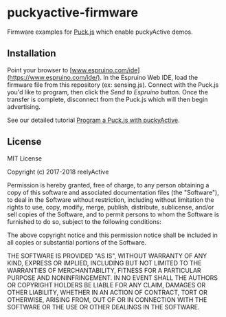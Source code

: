 puckyactive-firmware
====================

Firmware examples for [Puck.js](https://www.puck-js.com/) which enable puckyActive demos.


Installation
------------

Point your browser to [www.espruino.com/ide](https://www.espruino.com/ide/).  In the Espruino Web IDE, load the firmware file from this repository (ex: sensing.js).  Connect with the Puck.js you'd like to program, then click the _Send to Espruino_ button.  Once the transfer is complete, disconnect from the Puck.js which will then begin advertising.

See our detailed tutorial [Program a Puck.js with puckyActive](https://reelyactive.github.io/program-a-puckjs-with-puckyactive.html).


License
-------

MIT License

Copyright (c) 2017-2018 reelyActive

Permission is hereby granted, free of charge, to any person obtaining a copy of this software and associated documentation files (the "Software"), to deal in the Software without restriction, including without limitation the rights to use, copy, modify, merge, publish, distribute, sublicense, and/or sell copies of the Software, and to permit persons to whom the Software is furnished to do so, subject to the following conditions:

The above copyright notice and this permission notice shall be included in all copies or substantial portions of the Software.

THE SOFTWARE IS PROVIDED "AS IS", WITHOUT WARRANTY OF ANY KIND, EXPRESS OR 
IMPLIED, INCLUDING BUT NOT LIMITED TO THE WARRANTIES OF MERCHANTABILITY, 
FITNESS FOR A PARTICULAR PURPOSE AND NONINFRINGEMENT. IN NO EVENT SHALL THE 
AUTHORS OR COPYRIGHT HOLDERS BE LIABLE FOR ANY CLAIM, DAMAGES OR OTHER 
LIABILITY, WHETHER IN AN ACTION OF CONTRACT, TORT OR OTHERWISE, ARISING FROM, 
OUT OF OR IN CONNECTION WITH THE SOFTWARE OR THE USE OR OTHER DEALINGS IN 
THE SOFTWARE.
